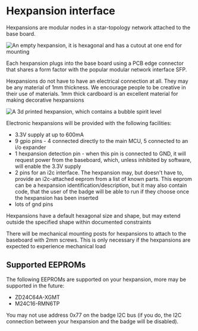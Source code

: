 # Hexpansion interface

Hexpansions are modular nodes in a star-topology network attached to the base board.

![An empty hexpansion, it is hexagonal and has a cutout at one end for mounting](hexpansions/2679e4a4574b49db5b2899405.png)

Each hexpansion plugs into the base board using a PCB edge connector that shares a form factor with the popular modular network interface SFP.

Hexpansions do not have to have an electrical connection at all. They may be any material of 1mm thickness. We encourage people to be creative in their use of materials. 1mm thick cardboard is an excellent material for making decorative hexpansions

![A 3d printed hexpansion, which contains a bubble spirit level](hexpansions/2679e4a4574b49db5b2899402.PNG)

Electronic hexpansions will be provided with the following facilities:

* 3.3V supply at up to 600mA
* 9 gpio pins - 4 connected directly to the main MCU, 5 connected to an i/o expander
* 1 hexpansion detection pin - when this pin is connected to GND, it will request power from the baseboard, which, unless inhibited by software, will enable the 3.3V supply
* 2 pins for an i2c interface. The hexpansion may, but doesn't have to, provide an i2c-attached eeprom from a list of known parts. This eeprom can be a hexpansion identification/description, but it may also contain code, that the user of the badge will be able to run if they choose once the hexpansion has been inserted
* lots of gnd pins

Hexpansions have a default hexagonal size and shape, but may extend outside the specified shape within documented constraints

There will be mechanical mounting posts for hexpansions to attach to the baseboard with 2mm screws. This is only necessary if the hexpansions are expected to experience mechanical load

## Supported EEPROMs

The following EEPROMs are supported on your hexpansion, more may be supported in the future:

* ZD24C64A-XGMT
* M24C16-RMN6TP

You may not use address 0x77 on the badge I2C bus (if you do, the I2C connection between your hexpansion and the badge will be disabled).

